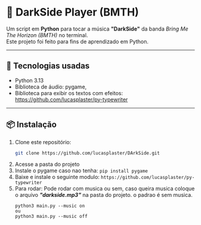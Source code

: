 # 🎵 DarkSide Player (BMTH)

Um script em **Python** para tocar a música **"DarkSide"** da banda *Bring Me The Horizon (BMTH)* no terminal.  
Este projeto foi feito para fins de aprendizado em Python.  

---

## 🚀 Tecnologias usadas
- Python 3.13
- Biblioteca de áudio: pygame,
- Biblioteca para exibir os textos com efeitos: https://github.com/lucasplaster/py-typewriter

---

## 📦 Instalação

1. Clone este repositório:
   ```bash
   git clone https://github.com/lucasplaster/DArkSide.git
   ```
2. Acesse a pasta do projeto
3. Instale o pygame caso nao tenha:
       ```
       pip install pygame
       ```
4. Baixe e instale o seguinte modulo:
       ```
       https://github.com/lucasplaster/py-typewriter
       ```
5. Para rodar:
       Pode rodar com musica ou sem, caso queira musica coloque o arquivo ***"darkside.mp3"*** na pasta do projeto.
       o padrao é sem musica.
     ```
     python3 main.py --music on
     ou
     python3 main.py --music off 
     ```
